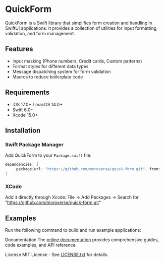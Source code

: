 # QuickForm

QuickForm is a Swift library that simplifies form creation and handling in SwiftUI applications. It provides a collection of utilities for input formatting, validation, and form management.

## Features

- Input masking (Phone numbers, Credit cards, Custom patterns)
- Format styles for different data types
- Message dispatching system for form validation
- Macros to reduce boilerplate code

## Requirements

- iOS 17.0+ / macOS 14.0+
- Swift 6.0+
- Xcode 15.0+

## Installation

### Swift Package Manager

Add QuickForm to your `Package.swift` file:

```swift
dependencies: [
    .package(url: "https://github.com/moroverse/quick-form.git", from: "1.0.0")
]
```

### XCode
Add it directly through Xcode: File → Add Packages → Search for "https://github.com/moroverse/quick-form.git"

## Examples
Run the following command to build and run example applications:

Documentation
The  [online documentation][Documentation] provides comprehensive guides, code examples, and API reference.

License
MIT License - See [LICENSE.txt](LICENSE.txt) for details.

[Documentation]: https://moroverse.github.io/quick-form